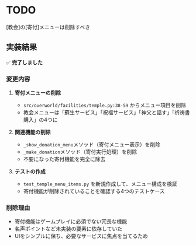 # TODO

[教会]の[寄付]メニューは削除すべき

## 実装結果

✅ **完了しました**

### 変更内容

1. **寄付メニューの削除**
   - `src/overworld/facilities/temple.py:38-59` からメニュー項目を削除
   - 教会メニューは「蘇生サービス」「祝福サービス」「神父と話す」「祈祷書購入」の4つに

2. **関連機能の削除**
   - `_show_donation_menu`メソッド（寄付メニュー表示）を削除
   - `_make_donation`メソッド（寄付実行処理）を削除
   - 不要になった寄付機能を完全に除去

3. **テストの作成**
   - `test_temple_menu_items.py` を新規作成して、メニュー構成を検証
   - 寄付機能が削除されていることを確認する4つのテストケース

### 削除理由

- 寄付機能はゲームプレイに必須でない冗長な機能
- 名声ポイントなど未実装の要素に依存していた
- UIをシンプルに保ち、必要なサービスに焦点を当てるため

